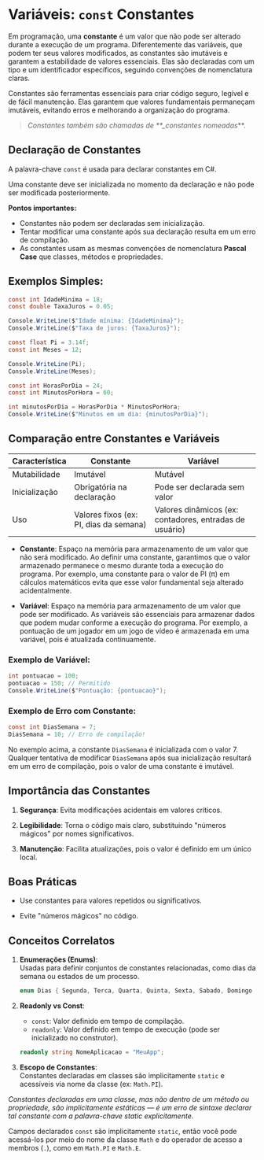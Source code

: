 # Variáveis: `const` Constantes

Em programação, uma **constante** é um valor que não pode ser alterado durante a execução de um programa. Diferentemente das variáveis, que podem ter seus valores modificados, as constantes são imutáveis e garantem a estabilidade de valores essenciais. Elas são declaradas com um tipo e um identificador específicos, seguindo convenções de nomenclatura claras.

Constantes são ferramentas essenciais para criar código seguro, legível e de fácil manutenção. Elas garantem que valores fundamentais permaneçam imutáveis, evitando erros e melhorando a organização do programa.

> _Constantes também são chamadas de \*\*\_constantes nomeadas_\*\*.

## Declaração de Constantes

A palavra-chave `const` é usada para declarar constantes em C#.

Uma constante deve ser inicializada no momento da declaração e não pode ser modificada posteriormente.

**Pontos importantes:**

- Constantes não podem ser declaradas sem inicialização.
- Tentar modificar uma constante após sua declaração resulta em um erro de compilação.
- As constantes usam as mesmas convenções de nomenclatura **Pascal Case** que classes, métodos e propriedades.

## Exemplos Simples:

```csharp
const int IdadeMinima = 18;
const double TaxaJuros = 0.05;

Console.WriteLine($"Idade mínima: {IdadeMinima}");
Console.WriteLine($"Taxa de juros: {TaxaJuros}");
```

```csharp
const float Pi = 3.14f;
const int Meses = 12;

Console.WriteLine(Pi);
Console.WriteLine(Meses);
```

```csharp
const int HorasPorDia = 24;
const int MinutosPorHora = 60;

int minutosPorDia = HorasPorDia * MinutosPorHora;
Console.WriteLine($"Minutos em um dia: {minutosPorDia}");
```

## Comparação entre Constantes e Variáveis

| Característica | Constante | Variável |
| --- | --- | --- |
| Mutabilidade | Imutável | Mutável |
| Inicialização | Obrigatória na declaração | Pode ser declarada sem valor |
| Uso | Valores fixos (ex: PI, dias da semana) | Valores dinâmicos (ex: contadores, entradas de usuário) |

- **Constante**: Espaço na memória para armazenamento de um valor que não será modificado. Ao definir uma constante, garantimos que o valor armazenado permanece o mesmo durante toda a execução do programa. Por exemplo, uma constante para o valor de PI (π) em cálculos matemáticos evita que esse valor fundamental seja alterado acidentalmente.

- **Variável**: Espaço na memória para armazenamento de um valor que pode ser modificado. As variáveis são essenciais para armazenar dados que podem mudar conforme a execução do programa. Por exemplo, a pontuação de um jogador em um jogo de vídeo é armazenada em uma variável, pois é atualizada continuamente.

### Exemplo de Variável:

```csharp
int pontuacao = 100;
pontuacao = 150; // Permitido
Console.WriteLine($"Pontuação: {pontuacao}");
```

### Exemplo de Erro com Constante:

```csharp
const int DiasSemana = 7;
DiasSemana = 10; // Erro de compilação!
```

No exemplo acima, a constante `DiasSemana` é inicializada com o valor 7. Qualquer tentativa de modificar `DiasSemana` após sua inicialização resultará em um erro de compilação, pois o valor de uma constante é imutável.

## Importância das Constantes

1. **Segurança**: Evita modificações acidentais em valores críticos.

2. **Legibilidade**: Torna o código mais claro, substituindo "números mágicos" por nomes significativos.

3. **Manutenção**: Facilita atualizações, pois o valor é definido em um único local.

## Boas Práticas

- Use constantes para valores repetidos ou significativos.

- Evite "números mágicos" no código.

## Conceitos Correlatos

1. **Enumerações (Enums)**:  
   Usadas para definir conjuntos de constantes relacionadas, como dias da semana ou estados de um processo.

   ```csharp
   enum Dias { Segunda, Terca, Quarta, Quinta, Sexta, Sabado, Domingo }
   ```

2. **Readonly vs Const**:

   - `const`: Valor definido em tempo de compilação.
   - `readonly`: Valor definido em tempo de execução (pode ser inicializado no construtor).

   ```csharp
   readonly string NomeAplicacao = "MeuApp";
   ```

3. **Escopo de Constantes**:  
   Constantes declaradas em classes são implicitamente `static` e acessíveis via nome da classe (ex: `Math.PI`).

_Constantes declaradas em uma classe, mas não dentro de um método ou propriedade, são implicitamente estáticas — é um erro de sintaxe declarar tal constante com a palavra-chave static explicitamente._

Campos declarados `const` são implicitamente `static`, então você pode acessá-los por meio do nome da classe `Math` e do operador de acesso a membros (`.`), como em `Math.PI` e `Math.E`.
